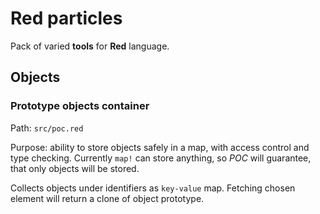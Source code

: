 # Red particles

Pack of varied **tools** for **Red** language.

## Objects

### Prototype objects container 

Path: `src/poc.red`

Purpose: ability to store objects safely in a map, with access control and type checking. Currently `map!` can store anything, so *POC* will guarantee, that only objects will be stored.

Collects objects under identifiers as `key-value` map. Fetching chosen element will return a clone of object prototype. 
